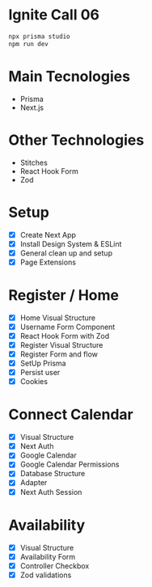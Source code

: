 # Ignite Call 06

```js
npx prisma studio
npm run dev
```

# Main Tecnologies

- Prisma
- Next.js

# Other Technologies

- Stitches
- React Hook Form
- Zod

# Setup

- [x] Create Next App
- [x] Install Design System & ESLint
- [x] General clean up and setup
- [x] Page Extensions

# Register / Home

- [x] Home Visual Structure
- [x] Username Form Component
- [x] React Hook Form with Zod
- [x] Register Visual Structure
- [x] Register Form and flow
- [x] SetUp Prisma
- [x] Persist user
- [x] Cookies

# Connect Calendar

- [x] Visual Structure
- [x] Next Auth
- [x] Google Calendar
- [x] Google Calendar Permissions
- [x] Database Structure
- [x] Adapter
- [x] Next Auth Session

# Availability

- [x] Visual Structure
- [x] Availability Form
- [x] Controller Checkbox 
- [x] Zod validations